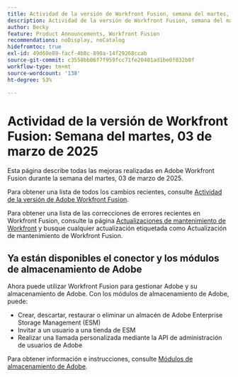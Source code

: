 ```yaml
---
title: Actividad de la versión de Workfront Fusion, semana del martes, 03 de marzo de 2025
description: Actividad de la versión de Workfront Fusion, semana del martes, 03 de marzo de 2025
author: Becky
feature: Product Announcements, Workfront Fusion
recommendations: noDisplay, noCatalog
hidefromtoc: true
exl-id: 49d60e89-facf-4b8c-890a-14f29268ccab
source-git-commit: c3558bb06f7f959fcc71fe20401ad1be0f032b0f
workflow-type: tm+mt
source-wordcount: '138'
ht-degree: 53%

---
```


# Actividad de la versión de Workfront Fusion: Semana del martes, 03 de marzo de 2025

Esta página describe todas las mejoras realizadas en Adobe Workfront Fusion durante la semana del martes, 03 de marzo de 2025.

Para obtener una lista de todos los cambios recientes, consulte [Actividad de la versión de Adobe Workfront Fusion](/help/workfront-fusion/fusion-product-releases/fusion-release-activity.md).

Para obtener una lista de las correcciones de errores recientes en Workfront Fusion, consulte la página [Actualizaciones de mantenimiento de Workfront](https://experienceleague.adobe.com/en/docs/workfront-known-issues/releases/current-updates) y busque cualquier actualización etiquetada como Actualización de mantenimiento de Workfront Fusion.

## Ya están disponibles el conector y los módulos de almacenamiento de Adobe

Ahora puede utilizar Workfront Fusion para gestionar Adobe y su almacenamiento de Adobe. Con los módulos de almacenamiento de Adobe, puede:

* Crear, descartar, restaurar o eliminar un almacén de Adobe Enterprise Storage Management (ESM)
* Invitar a un usuario a una tienda de ESM
* Realizar una llamada personalizada mediante la API de administración de usuarios de Adobe

Para obtener información e instrucciones, consulte [Módulos de almacenamiento de Adobe](/help/workfront-fusion/references/apps-and-modules/adobe-connectors/adobe-storage-modules.md).
